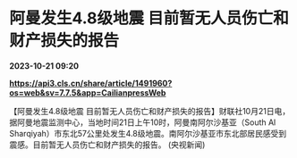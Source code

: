 # 阿曼发生4.8级地震 目前暂无人员伤亡和财产损失的报告

**2023-10-21 09:20**

**https://api3.cls.cn/share/article/1491960?os=web&sv=7.7.5&app=CailianpressWeb**

【阿曼发生4.8级地震 目前暂无人员伤亡和财产损失的报告】财联社10月21日电，据阿曼地震监测中心，当地时间21日上午10时，阿曼南阿尔沙基亚（South Al Sharqiyah）市东北57公里处发生4.8级地震。南阿尔沙基亚市东北部居民感受到震感。目前暂无人员伤亡和财产损失的报告。 (央视新闻)